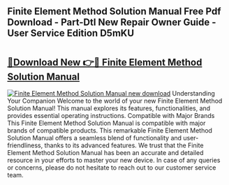 ## Finite Element Method Solution Manual Free Pdf Download - Part-DtI New Repair Owner Guide - User Service Edition D5mKU

# <h2><a href="http://bc53538.oget.top/?id=Finite+Element+Method+Solution+Manual">🔗Download New 👉🔴 Finite Element Method Solution Manual</a></h2>

[![Finite Element Method Solution Manual new download](https://i.imgur.com/5g1atiW.png)](http://bc53538.oget.top/?id=Finite+Element+Method+Solution+Manual)
Understanding Your Companion Welcome to the world of your new Finite Element Method Solution Manual! This manual explores its features, functionalities, and provides essential operating instructions. Compatible with Major Brands This Finite Element Method Solution Manual is compatible with major brands of compatible products. This remarkable Finite Element Method Solution Manual offers a seamless blend of functionality and user-friendliness, thanks to its advanced features. We trust that the Finite Element Method Solution Manual has been an accurate and detailed resource in your efforts to master your new device. In case of any queries or concerns, please do not hesitate to reach out to our customer service team.
